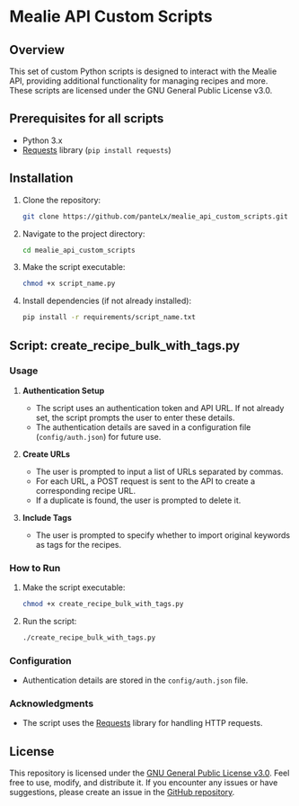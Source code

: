 # Mealie API Custom Scripts

## Overview

This set of custom Python scripts is designed to interact with the Mealie API, providing additional functionality for managing recipes and more. These scripts are licensed under the GNU General Public License v3.0.

## Prerequisites for all scripts

- Python 3.x
- [Requests](https://docs.python-requests.org/en/latest/) library (`pip install requests`)

## Installation

1. Clone the repository:

   ```bash
   git clone https://github.com/panteLx/mealie_api_custom_scripts.git
   ```

2. Navigate to the project directory:

   ```bash
   cd mealie_api_custom_scripts
   ```

3. Make the script executable:

   ```bash
   chmod +x script_name.py
   ```

4. Install dependencies (if not already installed):

   ```bash
   pip install -r requirements/script_name.txt
   ```

## Script: create_recipe_bulk_with_tags.py

### Usage

1. **Authentication Setup**

   - The script uses an authentication token and API URL. If not already set, the script prompts the user to enter these details.
   - The authentication details are saved in a configuration file (`config/auth.json`) for future use.

2. **Create URLs**

   - The user is prompted to input a list of URLs separated by commas.
   - For each URL, a POST request is sent to the API to create a corresponding recipe URL.
   - If a duplicate is found, the user is prompted to delete it.

3. **Include Tags**

   - The user is prompted to specify whether to import original keywords as tags for the recipes.

### How to Run

1. Make the script executable:

   ```bash
   chmod +x create_recipe_bulk_with_tags.py
   ```

2. Run the script:

   ```bash
   ./create_recipe_bulk_with_tags.py
   ```

### Configuration

- Authentication details are stored in the `config/auth.json` file.

### Acknowledgments

- The script uses the [Requests](https://docs.python-requests.org/en/latest/) library for handling HTTP requests.

## License

This repository is licensed under the [GNU General Public License v3.0](LICENSE). Feel free to use, modify, and distribute it. If you encounter any issues or have suggestions, please create an issue in the [GitHub repository](https://github.com/panteLx/mealie_api_custom_scripts).
